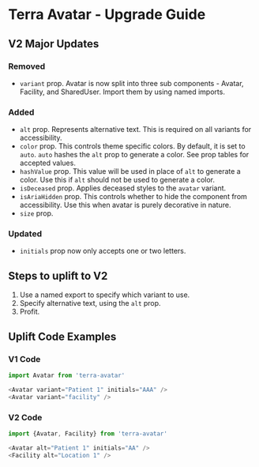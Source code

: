 # Terra Avatar - Upgrade Guide
## V2 Major Updates
### Removed
* `variant` prop. Avatar is now split into three sub components - Avatar, Facility, and SharedUser. Import them by using named imports.

### Added
* `alt` prop. Represents alternative text. This is required on all variants for accessibility.
* `color` prop. This controls theme specific colors. By default, it is set to `auto`. `auto` hashes the `alt` prop to generate a color. See prop tables for accepted values.
* `hashValue` prop. This value will be used in place of `alt` to generate a color. Use this if `alt` should not be used to generate a color.
* `isDeceased` prop. Applies deceased styles to the `avatar` variant.
* `isAriaHidden` prop. This controls whether to hide the component from accessibility. Use this when avatar is purely decorative in nature.
* `size` prop.

### Updated
* `initials` prop now only accepts one or two letters.

## Steps to uplift to V2
1. Use a named export to specify which variant to use.
2. Specify alternative text, using the `alt` prop.
3. Profit.

## Uplift Code Examples
### V1 Code
```javascript
import Avatar from 'terra-avatar'

<Avatar variant="Patient 1" initials="AAA" />
<Avatar variant="facility" />
```

### V2 Code
```javascript
import {Avatar, Facility} from 'terra-avatar'

<Avatar alt="Patient 1" initials="AA" />
<Facility alt="Location 1" />
```